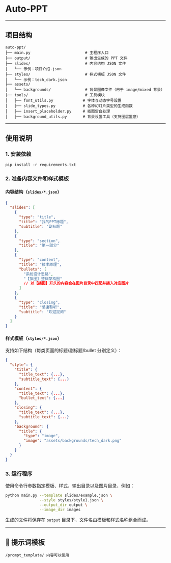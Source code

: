 
# Auto-PPT


---

## 项目结构

```
auto-ppt/
├── main.py                        # 主程序入口
├── output/                        # 输出生成的 PPT 文件   
├── slides/                        # 内容结构 JSON 文件
│   └── 示例：项目介绍.json
├── styles/                        # 样式模板 JSON 文件
│   └── 示例：tech_dark.json
├── assets/
│   └── backgrounds/               # 背景图像文件（用于 image/mixed 背景）
├── tools/                         # 工具模块
│   ├── font_utils.py             # 字体与动态字号设置
│   ├── slide_types.py            # 各种幻灯片类型的生成函数
│   ├── insert_placeholder.py     # 插图留白处理
│   ├── background_utils.py       # 背景设置工具（支持图层置底）
```

---

## 使用说明

### 1. 安装依赖

```
pip install -r requirements.txt
```

### 2. 准备内容文件和样式模板

#### 内容结构（`slides/*.json`）

```json
{
  "slides": [
    {
      "type": "title",
      "title": "我的PPT标题",
      "subtitle": "副标题"
    },
    {
      "type": "section",
      "title": "第一部分"
    },
    {
      "type": "content",
      "title": "技术原理",
      "bullets": [
        "系统设计思路",
        "【插图】整体架构图"  
        // 以【插图】开头的内容会在图片目录中匹配并插入对应图片
      ]
    },
    {
      "type": "closing",
      "title": "感谢聆听",
      "subtitle": "欢迎提问"
    }
  ]
}
```

#### 样式模板（`styles/*.json`）

支持如下结构（每类页面的标题/副标题/bullet 分别定义）：

```json
{
  "style": {
    "title": {
      "title_text": {...},
      "subtitle_text": {...}
    },
    "content": {
      "title_text": {...},
      "bullet_text": {...}
    },
    "closing": {
      "title_text": {...},
      "subtitle_text": {...}
    },
    "background": {
      "title": {
        "type": "image",
        "image": "assets/backgrounds/tech_dark.png"
      }
    }
  }
}
```

### 3. 运行程序

使用命令行参数指定模板、样式、输出目录以及图片目录，例如：

```bash
python main.py --template slides/example.json \
               --style styles/style1.json \
               --output_dir output \
               --image_dir images
```

生成的文件将保存在 `output` 目录下，文件名由模板和样式名称组合而成。

---


## 🎨 提示词模板
```
/prompt_template/ 内容可以使用
```


